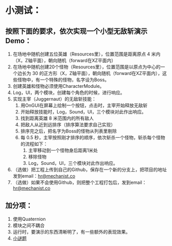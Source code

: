 小测试：
===========================
## 按照下面的要求，依次实现一个小型无敌斩演示Demo：

1. 在场地中随机创建五位英雄（Resources里），位置范围是距离原点 4 米内（X，Z轴平面），朝向随机（forward在XZ平面内）
2. 在场地中随机创建20个怪物（Resources里），位置范围是以原点为中心的一个边长为 30 的正方形（X，Z轴平面），朝向随机（forward在XZ平面内），这些怪物中，有一个特殊的怪物，名字设为Boss。
3. 创建英雄和怪物必须使用CharacterModule。
4. Log，UI，两个模块，创建每个角色的时候，进行响应。
5. 实现主宰（Juggernaut）的无敌斩技能： 
   1. 用OnGUI在屏幕上绘制一个按钮，点击时，主宰开始释放无敌斩
   2. 开始释放技能时，Log，Sound，UI，三个模块对此作出响应。
   3. 找到距离英雄 8 米范围内的所有敌人
   4. 把敌人从近到远排序（排序算法要求自己实现）
   5. 排序完之后，把名字为Boss的怪物从列表里剔除
   6. 每 0.5 秒，主宰按照刚才排序的顺序，依次斩杀一个怪物，斩杀每个怪物的流程如下：
      1. 主宰移动到一个怪物身后距离1米处
      2. 移除怪物
      3. Log，Sound，UI，三个模块对此作出响应。
6. （选做）把工程上传到自己的Github，保存在一个新的分支上，把项目的地址发到email：hr@mechanist.co
7. （选做）如果不会使用Github，则把整个工程打包后，发到email：hr@mechanist.co

        
## 加分项：
1. 使用Quaternion
2. 模块之间不耦合
3. 运行时，要演示的东西清晰明了，有一些额外的表现效果。
4. [小谜题](https://gist.github.com/DukeMechanist/08260dd4d06096d410fa5dbb5e1a240b)
